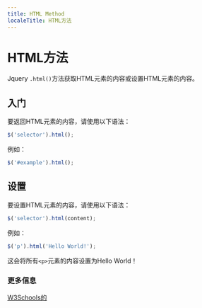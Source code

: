 ---
title: HTML Method
localeTitle: HTML方法
---# HTML方法

Jquery `.html()`方法获取HTML元素的内容或设置HTML元素的内容。

## 入门

要返回HTML元素的内容，请使用以下语法：

```javascript
$('selector').html(); 
```

例如：

```javascript
$('#example').html(); 
```

## 设置

要设置HTML元素的内容，请使用以下语法：

```javascript
$('selector').html(content); 
```

例如：

```javascript
$('p').html('Hello World!'); 
```

这会将所有`<p>`元素的内容设置为Hello World！

### 更多信息

[W3Schools的](https://www.w3schools.com/jquery/html_html.asp)